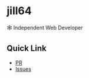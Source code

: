 # jill64

🕸️ Independent Web Developer

## Quick Link

- [PR](https://github.com/pulls?q=is%3Aopen+is%3Apr+archived%3Afalse+owner%3Ajill64)
- [Issues](https://github.com/issues?page=1&q=is%3Aopen+is%3Aissue+owner%3Ajill64+archived%3Afalse)
